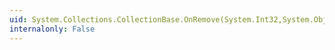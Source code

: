 ```yaml
---
uid: System.Collections.CollectionBase.OnRemove(System.Int32,System.Object)
internalonly: False
---
```

